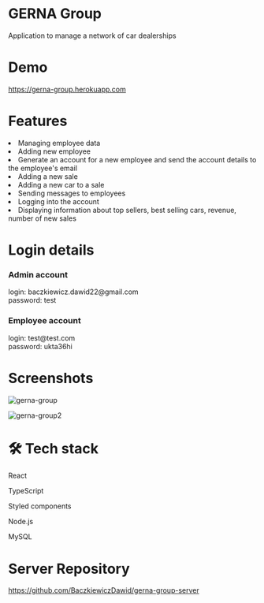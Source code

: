 # GERNA Group

Application to manage a network of car dealerships

# Demo

https://gerna-group.herokuapp.com

# Features

<li>Managing employee data</li>
<li>Adding new employee</li>
<li>Generate an account for a new employee and send the account details to the employee's email</li>
<li>Adding a new sale</li>
<li>Adding a new car to a sale</li>
<li>Sending messages to employees</li>
<li>Logging into the account</li>
<li>Displaying information about top sellers, best selling cars, revenue, number of new sales</li>

# Login details

<h3>Admin account</h3>
login: baczkiewicz.dawid22@gmail.com <br>
password: test <br>

<h3>Employee account</h3>
login: test@test.com <br>
password: ukta36hi

# Screenshots


![gerna-group](https://user-images.githubusercontent.com/61363665/186114381-57795379-4693-407f-b4c5-ea5866dafdc7.png)


![gerna-group2](https://user-images.githubusercontent.com/61363665/186115267-49b6a00a-9eb4-4765-8af9-7c59d5dff8ba.png)

# 🛠 Tech stack
<p>React</p>
<p>TypeScript</p>
<p>Styled components</p>
<p>Node.js</p>
<p>MySQL</p>

# Server Repository

https://github.com/BaczkiewiczDawid/gerna-group-server

